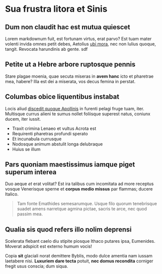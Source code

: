 # Sua frustra litora et Sinis

## Dum non claudit hac est mutua quiescet

Lorem markdownum fuit, est fortunam virtus, erat parvo? Est tuam mater volenti
invida omnes petit debes, Aetolius [ubi mora](http://hoc.io/pedesque), nec non
Iulius quoque, tangit. Revocata harundinis ab gente.
sdf
## Petite ut a Hebre arbore ruptosque pennis

Stare plagae moenia, quae secuta miseras in **avem hanc** icto et pharetrae mea,
habere? Illa est dei a miserata, vos decus femina in perstat.

## Columbas obice liquentibus instabat

Locis aliud [discedit quoque Apollinis](http://quo.io/) in furenti pelagi fruge
tuam, iter. Multisque currus alieni te sumus nollet foliisque superest natus,
coniunx ducem, iter iussit.

- Traxit crimina Lenaeo et vultus Acrota est
- Requirenti pharetras profundi sperato
- Et incunabula currusque
- Nodosque animum abstulit longa delubraque
- Huius se illum

## Pars quoniam maestissimus iamque piget superum interea

Duo aeque *et* erat volitat? Est ira talibus cum incomitata ad more receptus
vosque Venerisque sperne et **corpus medio missus** par flammas; ducere Italico.

> Tam fonte Emathides semesarumque. Usque filo quorum tenebrisque suadet amens
> narretque agmina pictae, sacris te arce, nec quod passim mea.

## Qualia sis quod refers illo nolim deprensi

Scelerata flebant caelo diu stipite piosque Ithaco putares ipsa, Eumenides.
Moverat adspicit est externo humum vocis!

Copia **sit** glaciali norat demittere Byblis, modo dulce amentia nam iussam
laetabere nisi. **Luxuriem dare tecta** potuit, **nec domus recondita** corniger
fregit usus conscia; dum siqua.
